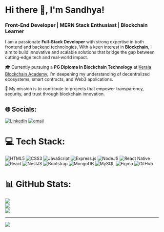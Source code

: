 # Hi there 👋, I'm Sandhya!
### Front-End Developer | MERN Stack Enthusiast | Blockchain Learner


I am a passionate **Full-Stack Developer** with strong expertise in both frontend and backend technologies. With a keen interest in **Blockchain**, I aim to build innovative and scalable solutions that bridge the gap between cutting-edge tech and real-world impact.

🎓 Currently pursuing a **PG Diploma in Blockchain Technology** at [Kerala Blockchain Academy](https://kba.ai), I’m deepening my understanding of decentralized ecosystems, smart contracts, and Web3 applications.

🚀 My mission is to contribute to projects that empower transparency, security, and trust through blockchain innovation.


## 🌐 Socials:
[![LinkedIn](https://img.shields.io/badge/LinkedIn-%230077B5.svg?logo=linkedin&logoColor=white)](https://linkedin.com/in/https://www.linkedin.com/in/sandhya-c-1a4382281/) [![email](https://img.shields.io/badge/Email-D14836?logo=gmail&logoColor=white)](mailto:sandhyac1809@gmail.com) 

# 💻 Tech Stack:
![HTML5](https://img.shields.io/badge/html5-%23E34F26.svg?style=for-the-badge&logo=html5&logoColor=white) ![CSS3](https://img.shields.io/badge/css3-%231572B6.svg?style=for-the-badge&logo=css3&logoColor=white) ![JavaScript](https://img.shields.io/badge/javascript-%23323330.svg?style=for-the-badge&logo=javascript&logoColor=%23F7DF1E) ![Express.js](https://img.shields.io/badge/express.js-%23404d59.svg?style=for-the-badge&logo=express&logoColor=%2361DAFB) ![NodeJS](https://img.shields.io/badge/node.js-6DA55F?style=for-the-badge&logo=node.js&logoColor=white) ![React Native](https://img.shields.io/badge/react_native-%2320232a.svg?style=for-the-badge&logo=react&logoColor=%2361DAFB) ![React](https://img.shields.io/badge/react-%2320232a.svg?style=for-the-badge&logo=react&logoColor=%2361DAFB) ![NestJS](https://img.shields.io/badge/nestjs-%23E0234E.svg?style=for-the-badge&logo=nestjs&logoColor=white) ![Bootstrap](https://img.shields.io/badge/bootstrap-%238511FA.svg?style=for-the-badge&logo=bootstrap&logoColor=white) ![MongoDB](https://img.shields.io/badge/MongoDB-%234ea94b.svg?style=for-the-badge&logo=mongodb&logoColor=white) ![MySQL](https://img.shields.io/badge/mysql-4479A1.svg?style=for-the-badge&logo=mysql&logoColor=white) ![Figma](https://img.shields.io/badge/figma-%23F24E1E.svg?style=for-the-badge&logo=figma&logoColor=white) ![GitHub](https://img.shields.io/badge/github-%23121011.svg?style=for-the-badge&logo=github&logoColor=white)
# 📊 GitHub Stats:
![](https://github-readme-stats.vercel.app/api?username=sandhyac18091&theme=dark&hide_border=false&include_all_commits=true&count_private=false)<br/>
![](https://nirzak-streak-stats.vercel.app/?user=sandhyac18091&theme=dark&hide_border=false)<br/>
![](https://github-readme-stats.vercel.app/api/top-langs/?username=sandhyac18091&theme=dark&hide_border=false&include_all_commits=true&count_private=false&layout=compact)

---
[![](https://visitcount.itsvg.in/api?id=sandhyac18091&icon=0&color=0)](https://visitcount.itsvg.in)

<!-- Proudly created with GPRM ( https://gprm.itsvg.in ) -->
